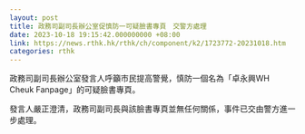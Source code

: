 ```yaml
---
layout: post
title: 政務司副司長辦公室促慎防一可疑臉書專頁　交警方處理
date: 2023-10-18 19:15:42.000000000 +08:00
link: https://news.rthk.hk/rthk/ch/component/k2/1723772-20231018.htm
categories: rthk
---
```


政務司副司長辦公室發言人呼籲市民提高警覺，慎防一個名為「卓永興WH Cheuk Fanpage」的可疑臉書專頁。
 
發言人嚴正澄清，政務司副司長與該臉書專頁並無任何關係，事件已交由警方進一步處理。
